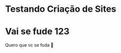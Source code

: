 # Testando Criação de Sites
<!DOCTYPE html>
<html lang="en">
<head>
    <meta charset="UTF-8">
    <meta http-equiv="X-UA-Compatible" content="IE=edge">
    <meta name="viewport" content="width=device-width, initial-scale=1.0">
</head>
<body>
    <h1 Id="abc"><strong>Vai se fude 123</strong></h1>
    <p Id="foda">Quero que vc se foda 💛</p>
</body>
</html>
